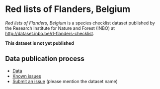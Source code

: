 # Red lists of Flanders, Belgium

*Red lists of Flanders, Belgium* is a species checklist dataset published by the Research Institute for Nature and Forest (INBO) at http://dataset.inbo.be/rl-flanders-checklist.

**This dataset is not yet published**

## Data publication process

* [Data](data/)
* [Known issues](https://github.com/inbo/data-publication/labels/rl-flanders-checklist)
* [Submit an issue](https://github.com/inbo/data-publication/issues/new) (please mention the dataset name)
